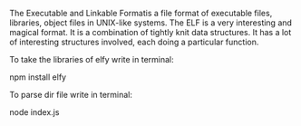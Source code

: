 The Executable and Linkable Formatis a file format of executable files, libraries, object files in UNIX-like systems. The ELF is a very interesting and magical format. It is a combination of tightly knit data structures. It has a lot of interesting structures involved, each doing a particular function.

To take the libraries of elfy write in terminal:

npm install elfy

To parse dir file write in terminal:

node index.js

